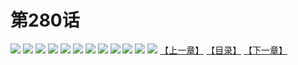# 第280话
![](https://mao.mhtupian.com/uploads/img/7563/339340/001.jpg)
![](https://mao.mhtupian.com/uploads/img/7563/339340/002.jpg)
![](https://mao.mhtupian.com/uploads/img/7563/339340/003.jpg)
![](https://mao.mhtupian.com/uploads/img/7563/339340/004.jpg)
![](https://mao.mhtupian.com/uploads/img/7563/339340/005.jpg)
![](https://mao.mhtupian.com/uploads/img/7563/339340/006.jpg)
![](https://mao.mhtupian.com/uploads/img/7563/339340/007.jpg)
![](https://mao.mhtupian.com/uploads/img/7563/339340/008.jpg)
![](https://mao.mhtupian.com/uploads/img/7563/339340/009.jpg)
![](https://mao.mhtupian.com/uploads/img/7563/339340/010.jpg)
![](https://mao.mhtupian.com/uploads/img/7563/339340/011.jpg)
![](https://mao.mhtupian.com/uploads/img/7563/339340/012.jpg)
[【上一章】](./2.md)
[【目录】](./READMD.md)
[【下一章】](./4.md)
